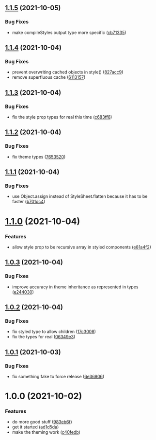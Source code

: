 ## [1.1.5](https://github.com/dash-ui/react-native/compare/v1.1.4...v1.1.5) (2021-10-05)


### Bug Fixes

* make compileStyles output type more specific ([cb71335](https://github.com/dash-ui/react-native/commit/cb7133569fb663e349fddc599b43b36e78de28fa))

## [1.1.4](https://github.com/dash-ui/react-native/compare/v1.1.3...v1.1.4) (2021-10-04)


### Bug Fixes

* prevent overwriting cached objects in style() ([827acc9](https://github.com/dash-ui/react-native/commit/827acc997d77f8728909792a326c038734a08e73))
* remove superfluous cache ([6113157](https://github.com/dash-ui/react-native/commit/61131573cf58d83651e783774da0196ddab99323))

## [1.1.3](https://github.com/dash-ui/react-native/compare/v1.1.2...v1.1.3) (2021-10-04)


### Bug Fixes

* fix the style prop types for real this time ([c683ff8](https://github.com/dash-ui/react-native/commit/c683ff8f7e90b46e2202e16b76a1c7abcf246ece))

## [1.1.2](https://github.com/dash-ui/react-native/compare/v1.1.1...v1.1.2) (2021-10-04)


### Bug Fixes

* fix theme types ([7653520](https://github.com/dash-ui/react-native/commit/76535205475e0be983b3f642dc7747828436d1ec))

## [1.1.1](https://github.com/dash-ui/react-native/compare/v1.1.0...v1.1.1) (2021-10-04)


### Bug Fixes

* use Object.assign instead of StyleSheet.flatten because it has to be faster ([b701dc4](https://github.com/dash-ui/react-native/commit/b701dc434652d926906b2d1ab031903057db1bef))

# [1.1.0](https://github.com/dash-ui/react-native/compare/v1.0.3...v1.1.0) (2021-10-04)


### Features

* allow style prop to be recursive array in styled components ([e81a4f2](https://github.com/dash-ui/react-native/commit/e81a4f2689aad8891bb65582d9151c5006663916))

## [1.0.3](https://github.com/dash-ui/react-native/compare/v1.0.2...v1.0.3) (2021-10-04)


### Bug Fixes

* improve accuracy in theme inheritance as represented in types ([e244030](https://github.com/dash-ui/react-native/commit/e244030b47ae35ec465fdd7af618d389a89b8456))

## [1.0.2](https://github.com/dash-ui/react-native/compare/v1.0.1...v1.0.2) (2021-10-04)


### Bug Fixes

* fix styled type to allow children ([17c3008](https://github.com/dash-ui/react-native/commit/17c30086320f4990fac7350e1e0e2f42dda7752e))
* fix the types for real ([06349e3](https://github.com/dash-ui/react-native/commit/06349e3cd9b7feb90f3539d9046755fe3cfe2a5c))

## [1.0.1](https://github.com/dash-ui/react-native/compare/v1.0.0...v1.0.1) (2021-10-03)


### Bug Fixes

* fix something fake to force release ([6e36806](https://github.com/dash-ui/react-native/commit/6e368068106ab8e328277ea2867382484749d780))

# 1.0.0 (2021-10-02)

### Features

- do more good stuff ([983eb6f](https://github.com/dash-ui/react-native/commit/983eb6fc3a5236dd61b1b4371f1076fdf3602906))
- get it started ([ad1d5da](https://github.com/dash-ui/react-native/commit/ad1d5dad9948b46219a1ef52ac633fdf37afec32))
- make the theming work ([c40fedb](https://github.com/dash-ui/react-native/commit/c40fedbdb96558f4dbbeb369ae2724d7e64e4261))
